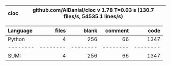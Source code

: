cloc|github.com/AlDanial/cloc v 1.78  T=0.03 s (130.7 files/s, 54535.1 lines/s)
--- | ---

Language|files|blank|comment|code
:-------|-------:|-------:|-------:|-------:
Python|4|256|66|1347
--------|--------|--------|--------|--------
SUM:|4|256|66|1347
